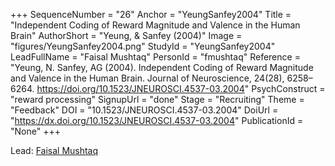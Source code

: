 +++
SequenceNumber = "26"
Anchor = "YeungSanfey2004"
Title = "Independent Coding of Reward Magnitude and Valence in the Human Brain"
AuthorShort = "Yeung, & Sanfey (2004)"
Image = "figures/YeungSanfey2004.png"
StudyId = "YeungSanfey2004"
LeadFullName = "Faisal Mushtaq"
PersonId = "fmushtaq"
Reference = "Yeung, N. Sanfey, AG (2004). Independent Coding of Reward Magnitude and Valence in the Human Brain. Journal of Neuroscience, 24(28), 6258–6264. https://doi.org/10.1523/JNEUROSCI.4537-03.2004"
PsychConstruct = "reward processing"
SignupUrl = "done"
Stage = "Recruiting"
Theme = "Feedback"
DOI = "10.1523/JNEUROSCI.4537-03.2004"
DoiUrl = "https://dx.doi.org/10.1523/JNEUROSCI.4537-03.2004"
PublicationId = "None"
+++

Lead: [Faisal Mushtaq](/people/#fmushtaq)